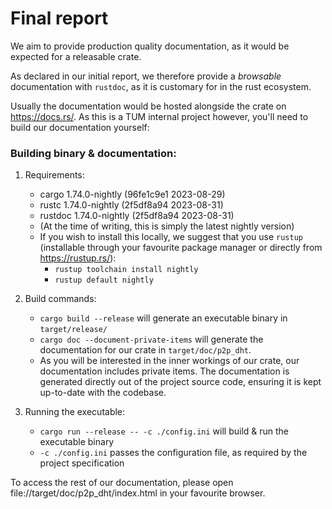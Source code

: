 # Final report

We aim to provide production quality documentation,
as it would be expected for a releasable crate.

As declared in our initial report,
we therefore provide a *browsable* documentation with `rustdoc`,
as it is customary for in the rust ecosystem.

Usually the documentation would be hosted alongside the crate on https://docs.rs/.
As this is a TUM internal project however,
you'll need to build our documentation yourself:

### Building binary & documentation:

1. Requirements:
    - cargo 1.74.0-nightly (96fe1c9e1 2023-08-29)
    - rustc 1.74.0-nightly (2f5df8a94 2023-08-31)
    - rustdoc 1.74.0-nightly (2f5df8a94 2023-08-31)
    - (At the time of writing, this is simply the latest nightly version)
    - If you wish to install this locally, we suggest that you use `rustup`
      (installable through your favourite package manager or directly from https://rustup.rs/):
        - `rustup toolchain install nightly`
        - `rustup default nightly`

2. Build commands:
    - `cargo build --release` will generate an executable binary in `target/release/`
    - `cargo doc --document-private-items` will generate the documentation for our crate
      in `target/doc/p2p_dht`.
    - As you will be interested in the inner workings of our crate, our documentation includes private items.
      The documentation is generated directly out of the project source code,
      ensuring it is kept up-to-date with the codebase.

3. Running the executable:
    - `cargo run --release -- -c ./config.ini` will build & run the executable binary
    - `-c ./config.ini` passes the configuration file, as required by the project specification

To access the rest of our documentation,
please open file://target/doc/p2p_dht/index.html in your favourite browser.
